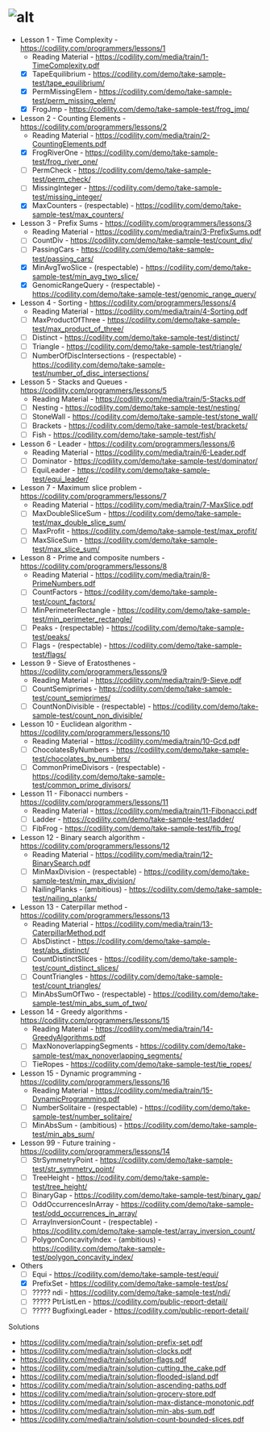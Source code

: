 # ![alt](https://codility.com/static/nux-img/logo.jpg)

- Lesson 1 - Time Complexity - https://codility.com/programmers/lessons/1
	- Reading Material - https://codility.com/media/train/1-TimeComplexity.pdf
	- [x] TapeEquilibrium - https://codility.com/demo/take-sample-test/tape_equilibrium/
	- [x] PermMissingElem - https://codility.com/demo/take-sample-test/perm_missing_elem/
	- [x] FrogJmp - https://codility.com/demo/take-sample-test/frog_jmp/
- Lesson 2 - Counting Elements - https://codility.com/programmers/lessons/2
	- Reading Material - https://codility.com/media/train/2-CountingElements.pdf
	- [x] FrogRiverOne - https://codility.com/demo/take-sample-test/frog_river_one/
	- [ ] PermCheck - https://codility.com/demo/take-sample-test/perm_check/
	- [ ] MissingInteger - https://codility.com/demo/take-sample-test/missing_integer/
	- [x] MaxCounters - (respectable) - https://codility.com/demo/take-sample-test/max_counters/
- Lesson 3 - Prefix Sums - https://codility.com/programmers/lessons/3
	- Reading Material - https://codility.com/media/train/3-PrefixSums.pdf
	- [ ] CountDiv - https://codility.com/demo/take-sample-test/count_div/
	- [ ] PassingCars - https://codility.com/demo/take-sample-test/passing_cars/
	- [x] MinAvgTwoSlice - (respectable) - https://codility.com/demo/take-sample-test/min_avg_two_slice/
	- [x] GenomicRangeQuery - (respectable) - https://codility.com/demo/take-sample-test/genomic_range_query/
- Lesson 4 - Sorting - https://codility.com/programmers/lessons/4
	- Reading Material - https://codility.com/media/train/4-Sorting.pdf
	- [ ] MaxProductOfThree - https://codility.com/demo/take-sample-test/max_product_of_three/
	- [ ] Distinct - https://codility.com/demo/take-sample-test/distinct/
	- [ ] Triangle - https://codility.com/demo/take-sample-test/triangle/
	- [ ] NumberOfDiscIntersections - (respectable) - https://codility.com/demo/take-sample-test/number_of_disc_intersections/
- Lesson 5 - Stacks and Queues - https://codility.com/programmers/lessons/5
	- Reading Material - https://codility.com/media/train/5-Stacks.pdf
	- [ ] Nesting - https://codility.com/demo/take-sample-test/nesting/
	- [ ] StoneWall - https://codility.com/demo/take-sample-test/stone_wall/
	- [ ] Brackets - https://codility.com/demo/take-sample-test/brackets/
	- [ ] Fish - https://codility.com/demo/take-sample-test/fish/
- Lesson 6 - Leader - https://codility.com/programmers/lessons/6
	- Reading Material - https://codility.com/media/train/6-Leader.pdf
	- [ ] Dominator - https://codility.com/demo/take-sample-test/dominator/
	- [ ] EquiLeader - https://codility.com/demo/take-sample-test/equi_leader/
- Lesson 7 - Maximum slice problem - https://codility.com/programmers/lessons/7
	- Reading Material - https://codility.com/media/train/7-MaxSlice.pdf
	- [ ] MaxDoubleSliceSum - https://codility.com/demo/take-sample-test/max_double_slice_sum/
	- [ ] MaxProfit - https://codility.com/demo/take-sample-test/max_profit/
	- [ ] MaxSliceSum - https://codility.com/demo/take-sample-test/max_slice_sum/
- Lesson 8 - Prime and composite numbers - https://codility.com/programmers/lessons/8
	- Reading Material - https://codility.com/media/train/8-PrimeNumbers.pdf
	- [ ] CountFactors - https://codility.com/demo/take-sample-test/count_factors/
	- [ ] MinPerimeterRectangle - https://codility.com/demo/take-sample-test/min_perimeter_rectangle/
	- [ ] Peaks - (respectable) - https://codility.com/demo/take-sample-test/peaks/
	- [ ] Flags - (respectable) - https://codility.com/demo/take-sample-test/flags/
- Lesson 9 - Sieve of Eratosthenes - https://codility.com/programmers/lessons/9
	- Reading Material - https://codility.com/media/train/9-Sieve.pdf
	- [ ] CountSemiprimes - https://codility.com/demo/take-sample-test/count_semiprimes/
	- [ ] CountNonDivisible - (respectable) - https://codility.com/demo/take-sample-test/count_non_divisible/
- Lesson 10 - Euclidean algorithm - https://codility.com/programmers/lessons/10
	- Reading Material - https://codility.com/media/train/10-Gcd.pdf
	- [ ] ChocolatesByNumbers - https://codility.com/demo/take-sample-test/chocolates_by_numbers/
	- [ ] CommonPrimeDivisors - (respectable) - https://codility.com/demo/take-sample-test/common_prime_divisors/
- Lesson 11 - Fibonacci numbers - https://codility.com/programmers/lessons/11
	- Reading Material - https://codility.com/media/train/11-Fibonacci.pdf
	- [ ] Ladder - https://codility.com/demo/take-sample-test/ladder/
	- [ ] FibFrog - https://codility.com/demo/take-sample-test/fib_frog/
- Lesson 12 - Binary search algorithm - https://codility.com/programmers/lessons/12
	- Reading Material - https://codility.com/media/train/12-BinarySearch.pdf
	- [ ] MinMaxDivision - (respectable) - https://codility.com/demo/take-sample-test/min_max_division/
	- [ ] NailingPlanks - (ambitious) - https://codility.com/demo/take-sample-test/nailing_planks/
- Lesson 13 - Caterpillar method - https://codility.com/programmers/lessons/13
	- Reading Material - https://codility.com/media/train/13-CaterpillarMethod.pdf
	- [ ] AbsDistinct - https://codility.com/demo/take-sample-test/abs_distinct/
	- [ ] CountDistinctSlices - https://codility.com/demo/take-sample-test/count_distinct_slices/
	- [ ] CountTriangles - https://codility.com/demo/take-sample-test/count_triangles/
	- [ ] MinAbsSumOfTwo - (respectable) - https://codility.com/demo/take-sample-test/min_abs_sum_of_two/
- Lesson 14 - Greedy algorithms - https://codility.com/programmers/lessons/15
	- Reading Material - https://codility.com/media/train/14-GreedyAlgorithms.pdf
	- [ ] MaxNonoverlappingSegments - https://codility.com/demo/take-sample-test/max_nonoverlapping_segments/
	- [ ] TieRopes - https://codility.com/demo/take-sample-test/tie_ropes/
- Lesson 15 - Dynamic programming - https://codility.com/programmers/lessons/16
	- Reading Material - https://codility.com/media/train/15-DynamicProgramming.pdf
	- [ ] NumberSolitaire - (respectable) - https://codility.com/demo/take-sample-test/number_solitaire/
	- [ ] MinAbsSum - (ambitious) - https://codility.com/demo/take-sample-test/min_abs_sum/
- Lesson 99 - Future training - https://codility.com/programmers/lessons/14
	- [ ] StrSymmetryPoint - https://codility.com/demo/take-sample-test/str_symmetry_point/
	- [ ] TreeHeight - https://codility.com/demo/take-sample-test/tree_height/
	- [ ] BinaryGap - https://codility.com/demo/take-sample-test/binary_gap/
	- [ ] OddOccurrencesInArray - https://codility.com/demo/take-sample-test/odd_occurrences_in_array/
	- [ ] ArrayInversionCount - (respectable) - https://codility.com/demo/take-sample-test/array_inversion_count/
	- [ ] PolygonConcavityIndex - (ambitious) - https://codility.com/demo/take-sample-test/polygon_concavity_index/
- Others
	- [ ] Equi - https://codility.com/demo/take-sample-test/equi/
	- [x] PrefixSet - https://codility.com/demo/take-sample-test/ps/
	- [ ] ????? ndi - https://codility.com/demo/take-sample-test/ndi/
	- [ ] ????? PtrListLen - https://codility.com/public-report-detail/
	- [ ] ????? BugfixingLeader - https://codility.com/public-report-detail/

Solutions
- https://codility.com/media/train/solution-prefix-set.pdf
- https://codility.com/media/train/solution-clocks.pdf
- https://codility.com/media/train/solution-flags.pdf
- https://codility.com/media/train/solution-cutting_the_cake.pdf
- https://codility.com/media/train/solution-flooded-island.pdf
- https://codility.com/media/train/solution-ascending-paths.pdf
- https://codility.com/media/train/solution-grocery-store.pdf
- https://codility.com/media/train/solution-max-distance-monotonic.pdf
- https://codility.com/media/train/solution-min-abs-sum.pdf
- https://codility.com/media/train/solution-count-bounded-slices.pdf
